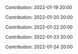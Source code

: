 Contribution: 2022-01-19 20:00

Contribution: 2022-01-20 20:00

Contribution: 2022-01-22 20:00

Contribution: 2022-01-23 20:00

Contribution: 2022-01-24 20:00

